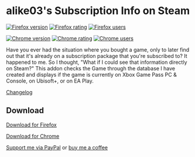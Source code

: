 # alike03's Subscription Info on Steam

[![Firefox version](https://img.shields.io/amo/v/alike03s-subscription-info?label=Firefox&style=for-the-badge)](https://addons.mozilla.org/en-US/firefox/addon/alike03s-subscription-info/) [![Firefox rating](https://img.shields.io/amo/stars/alike03s-subscription-info?label=firefox%20rating&style=for-the-badge)](https://addons.mozilla.org/en-US/firefox/addon/alike03s-subscription-info/) [![Firefox users](https://img.shields.io/amo/users/alike03s-subscription-info?label=firefox%20users&style=for-the-badge&color=dd2222)](https://addons.mozilla.org/en-US/firefox/addon/alike03s-subscription-info/)

[![Chrome version](https://img.shields.io/chrome-web-store/v/jecikjbpiedagpmibmgpfgnkfpomgeok?label=Chrome&style=for-the-badge)](https://chrome.google.com/webstore/detail/jecikjbpiedagpmibmgpfgnkfpomgeok/) [![Chrome rating](https://img.shields.io/chrome-web-store/stars/jecikjbpiedagpmibmgpfgnkfpomgeok?label=Chrome%20rating&style=for-the-badge)](https://chrome.google.com/webstore/detail/jecikjbpiedagpmibmgpfgnkfpomgeok/) [![Chrome users](https://img.shields.io/chrome-web-store/users/jecikjbpiedagpmibmgpfgnkfpomgeok?label=Chrome%20users&style=for-the-badge&color=dd2222)](https://chrome.google.com/webstore/detail/jecikjbpiedagpmibmgpfgnkfpomgeok/)

Have you ever had the situation where you bought a game, only to later find out that it's already on a subscription package that you're subscribed to? It happened to me.
So I thought, "What if I could see that information directly on Steam?"
This addon checks the Game through the database I have created and displays if the game is currently on Xbox Game Pass PC & Console, on Ubisoft+, or on EA Play.

[Changelog](https://aligueler.com/SubscriptionInfo/)

## Download

[Download for Firefox](https://addons.mozilla.org/en-US/firefox/addon/alike03s-subscription-info/)

[Download for Chrome](https://chrome.google.com/webstore/detail/jecikjbpiedagpmibmgpfgnkfpomgeok/)




[Support me via PayPal](https://paypal.me/alike03/) or [buy me a coffee](https://www.buymeacoffee.com/alike03/)
